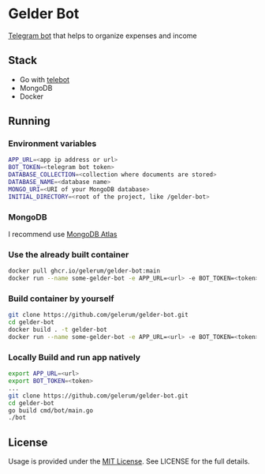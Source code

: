 # Gelder Bot
[Telegram bot](https://t.me/gelderbot) that helps to organize expenses and income
## Stack
- Go with [telebot](https://github.com/tucnak/telebot)
- MongoDB
- Docker
## Running
### Environment variables
```bash
APP_URL=<app ip address or url>
BOT_TOKEN=<telegram bot token>
DATABASE_COLLECTION=<collection where documents are stored>
DATABASE_NAME=<database name>
MONGO_URI=<URI of your MongoDB database>
INITIAL_DIRECTORY=<root of the project, like /gelder-bot>
```
### MongoDB
I recommend use [MongoDB Atlas](https://www.mongodb.com/atlas/database)
### Use the already built container
```bash
docker pull ghcr.io/gelerum/gelder-bot:main
docker run --name some-gelder-bot -e APP_URL=<url> -e BOT_TOKEN=<token>...  -d gelder-bot
```
### Build container by yourself
```bash
git clone https://github.com/gelerum/gelder-bot.git
cd gelder-bot
docker build . -t gelder-bot
docker run --name some-gelder-bot -e APP_URL=<url> -e BOT_TOKEN=<token>...  -d gelder-bot
```
### Locally Build and run app natively
```bash
export APP_URL=<url>
export BOT_TOKEN=<token>
...
git clone https://github.com/gelerum/gelder-bot.git
cd gelder-bot
go build cmd/bot/main.go
./bot
```
## License
Usage is provided under the [MIT License](https://opensource.org/licenses/mit-license.php). See LICENSE for the full details.
